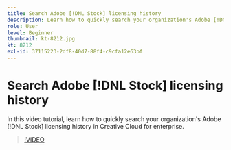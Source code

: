 ```yaml
---
title: Search Adobe [!DNL Stock] licensing history
description: Learn how to quickly search your organization's Adobe [!DNL Stock] licensing history in Creative Cloud for enterprise
role: User
level: Beginner
thumbnail: kt-8212.jpg
kt: 8212
exl-id: 37115223-2df8-40d7-88f4-c9cfa12e63bf
---
```

# Search Adobe [!DNL Stock] licensing history

In this video tutorial, learn how to quickly search your organization's Adobe [!DNL Stock] licensing history in Creative Cloud for enterprise.

>[!VIDEO](https://video.tv.adobe.com/v/335327?hidetitle=true)

